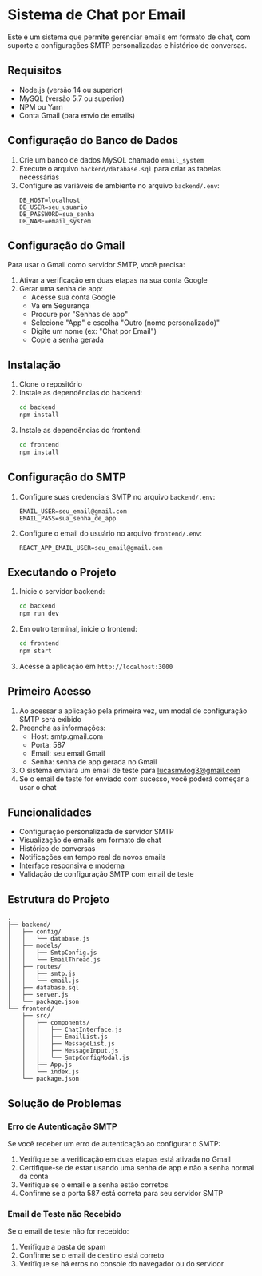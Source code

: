 # Sistema de Chat por Email

Este é um sistema que permite gerenciar emails em formato de chat, com suporte a configurações SMTP personalizadas e histórico de conversas.

## Requisitos

- Node.js (versão 14 ou superior)
- MySQL (versão 5.7 ou superior)
- NPM ou Yarn
- Conta Gmail (para envio de emails)

## Configuração do Banco de Dados

1. Crie um banco de dados MySQL chamado `email_system`
2. Execute o arquivo `backend/database.sql` para criar as tabelas necessárias
3. Configure as variáveis de ambiente no arquivo `backend/.env`:
   ```
   DB_HOST=localhost
   DB_USER=seu_usuario
   DB_PASSWORD=sua_senha
   DB_NAME=email_system
   ```

## Configuração do Gmail

Para usar o Gmail como servidor SMTP, você precisa:

1. Ativar a verificação em duas etapas na sua conta Google
2. Gerar uma senha de app:
   - Acesse sua conta Google
   - Vá em Segurança
   - Procure por "Senhas de app"
   - Selecione "App" e escolha "Outro (nome personalizado)"
   - Digite um nome (ex: "Chat por Email")
   - Copie a senha gerada

## Instalação

1. Clone o repositório
2. Instale as dependências do backend:
   ```bash
   cd backend
   npm install
   ```
3. Instale as dependências do frontend:
   ```bash
   cd frontend
   npm install
   ```

## Configuração do SMTP

1. Configure suas credenciais SMTP no arquivo `backend/.env`:
   ```
   EMAIL_USER=seu_email@gmail.com
   EMAIL_PASS=sua_senha_de_app
   ```

2. Configure o email do usuário no arquivo `frontend/.env`:
   ```
   REACT_APP_EMAIL_USER=seu_email@gmail.com
   ```

## Executando o Projeto

1. Inicie o servidor backend:
   ```bash
   cd backend
   npm run dev
   ```

2. Em outro terminal, inicie o frontend:
   ```bash
   cd frontend
   npm start
   ```

3. Acesse a aplicação em `http://localhost:3000`

## Primeiro Acesso

1. Ao acessar a aplicação pela primeira vez, um modal de configuração SMTP será exibido
2. Preencha as informações:
   - Host: smtp.gmail.com
   - Porta: 587
   - Email: seu email Gmail
   - Senha: senha de app gerada no Gmail
3. O sistema enviará um email de teste para lucasmvlog3@gmail.com
4. Se o email de teste for enviado com sucesso, você poderá começar a usar o chat

## Funcionalidades

- Configuração personalizada de servidor SMTP
- Visualização de emails em formato de chat
- Histórico de conversas
- Notificações em tempo real de novos emails
- Interface responsiva e moderna
- Validação de configuração SMTP com email de teste

## Estrutura do Projeto

```
.
├── backend/
│   ├── config/
│   │   └── database.js
│   ├── models/
│   │   ├── SmtpConfig.js
│   │   └── EmailThread.js
│   ├── routes/
│   │   ├── smtp.js
│   │   └── email.js
│   ├── database.sql
│   ├── server.js
│   └── package.json
└── frontend/
    ├── src/
    │   ├── components/
    │   │   ├── ChatInterface.js
    │   │   ├── EmailList.js
    │   │   ├── MessageList.js
    │   │   ├── MessageInput.js
    │   │   └── SmtpConfigModal.js
    │   ├── App.js
    │   └── index.js
    └── package.json
```

## Solução de Problemas

### Erro de Autenticação SMTP

Se você receber um erro de autenticação ao configurar o SMTP:

1. Verifique se a verificação em duas etapas está ativada no Gmail
2. Certifique-se de estar usando uma senha de app e não a senha normal da conta
3. Verifique se o email e a senha estão corretos
4. Confirme se a porta 587 está correta para seu servidor SMTP

### Email de Teste não Recebido

Se o email de teste não for recebido:

1. Verifique a pasta de spam
2. Confirme se o email de destino está correto
3. Verifique se há erros no console do navegador ou do servidor
